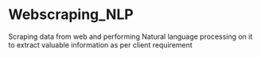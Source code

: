 # Webscraping_NLP
Scraping data from web and performing Natural language processing on it to extract valuable information as per client requirement
